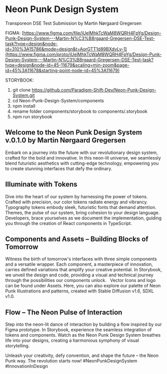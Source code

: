# Neon Punk Design System
Transporeon DSE Test Submission by Martin Nørgaard Gregersen

FIGMA: [https://www.figma.com/file/iUelMhkTcWaM8WQRH4FpYg/Design-Punk-Design-System---Martin-N%C3%B8rgaard-Gregersen-DSE-Test-task?type=design&node-id=310%3A15786&mode=design&t=AorGTT1d89BXdvLy-1](https://www.figma.com/proto/iUelMhkTcWaM8WQRH4FpYg/Design-Punk-Design-System---Martin-N%C3%B8rgaard-Gregersen-DSE-Test-task?type=design&node-id=45-11679&scaling=min-zoom&page-id=45%3A11678&starting-point-node-id=45%3A11679)

STORYBOOK: 
1. git clone https://github.com/Paradigm-Shift-Dev/Neon-Punk-Design-System.git
2. cd Neon-Punk-Design-System/components
3. npm install
4. rename folder components/storybook to components/.storybook
5. npm run storybook

## Welcome to the Neon Punk Design System v.0.1.0 by Martin Nørgaard Gregersen

Embark on a journey into the future with our revolutionary design system, crafted for the bold and innovative. In this neon-lit universe, we seamlessly blend futuristic aesthetics with cutting-edge technology, empowering you to create stunning interfaces that defy the ordinary.


## Illuminate with Tokens

Dive into the heart of our system by harnessing the power of tokens. Crafted with precision, our color tokens radiate energy and vibrancy. Typography tokens embody sleek, futuristic fonts that demand attention. Themes, the pulse of our system, bring cohesion to your design language. Developers, brace yourselves as we document the implementation, guiding you through the creation of React components in TypeScript.


## Components and Assets – Building Blocks of Tomorrow

Witness the birth of tomorrow's interfaces with three simple components and a versatile wrapper. Each component, a masterpiece of innovation, carries defined variations that amplify your creative potential. In Storybook, we unveil the design and code, providing a visual and technical journey through the possibilities our components unlock.  
Vector Icons and logo can be found under Assets. Here, you can also explore our palette of Neon Punk Illustrations and patterns, created with Stable Diffusion v1.6, SDXL v1.0.


## Flow – The Neon Pulse of Interaction

Step into the neon-lit dance of interaction by building a flow inspired by our Figma prototype. In Storybook, experience the seamless integration of tokens and components. Watch as the Neon Punk Design System breathes life into your designs, creating a harmonious symphony of visual storytelling.


Unleash your creativity, defy convention, and shape the future – the Neon Punk way. The revolution starts now! 
#NeonPunkDesignSystem #InnovationInDesign
